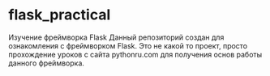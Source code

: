 # flask_practical
Изучение фреймворка Flask
Данный репозиторий создан для ознакомления с фреймворком Flask. 
Это не какой то проект, просто прохождение уроков с сайта pythonru.com для получения основ работы данного фреймворка.
